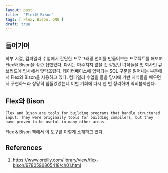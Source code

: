 ```yaml
---
layout: post
title:  "Flex와 Bison"
tags: [ Flex, Bison, GNU ]
draft: true
---
```


## 들어가며
학부 시절, 컴파일러 수업에서 간단한 프로그래밍 언어를 만들어보는 프로젝트를 해보며 Flex와 Bison을 잠깐 접했었다. 다시는 마주치지 않을 것 같았던 녀석들을 첫 회사인 큐브리드에 입사해서 맞닥뜨렸다. 데이터베이스에 입력되는 SQL 구문을 읽어내는 부분에서 Flex와 Bison을 사용하고 있다. 컴파일러 수업을 들을 당시에 기반 지식들을 배우면서 구현하느라 상당히 힘들었었는데 이번 기회에 다시 한 번 정리하며 익혀볼까한다.

## Flex와 Bison
```
Flex and Bison are tools for building programs that handle structured input. They were originally tools for building compilers, but they have proven to be useful in many other areas.
```
Flex & Bison 책에서 이 도구를 이렇게 소개하고 있다.

## References
1. https://www.oreilly.com/library/view/flex-bison/9780596805418/ch01.html

